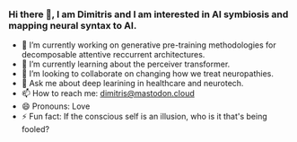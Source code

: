 ### Hi there 👋, I am Dimitris and I am interested in AI symbiosis and mapping neural syntax to AI.

- 🔭 I’m currently working on generative pre-training methodologies for decomposable attentive reccurrent architectures.
- 🌱 I’m currently learning about the perceiver transformer.
- 👯 I’m looking to collaborate on changing how we treat neuropathies.
- 💬 Ask me about deep learining in healthcare and neurotech.
- 📫 How to reach me: dimitris@mastodon.cloud 
- 😄 Pronouns: Love
- ⚡ Fun fact: If the conscious self is an illusion, who is it that's being fooled?

